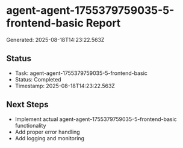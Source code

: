 # agent-agent-1755379759035-5-frontend-basic Report

Generated: 2025-08-18T14:23:22.563Z

## Status
- Task: agent-agent-1755379759035-5-frontend-basic
- Status: Completed
- Timestamp: 2025-08-18T14:23:22.563Z

## Next Steps
- Implement actual agent-agent-1755379759035-5-frontend-basic functionality
- Add proper error handling
- Add logging and monitoring
